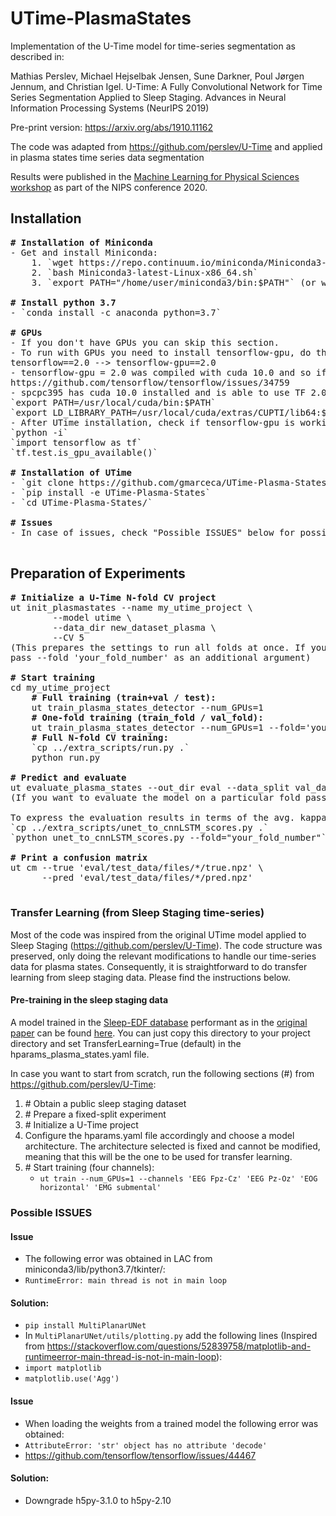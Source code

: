 # UTime-PlasmaStates

Implementation of the U-Time model for time-series segmentation as described 
in:

Mathias Perslev, Michael Hejselbak Jensen, Sune Darkner, Poul Jørgen Jennum, 
and Christian Igel. U-Time: A Fully Convolutional Network for Time Series 
Segmentation Applied to Sleep Staging. Advances in Neural Information 
Processing Systems (NeurIPS 2019)

Pre-print version: 
https://arxiv.org/abs/1910.11162

The code was adapted from https://github.com/perslev/U-Time
and applied in plasma states time series data segmentation

Results were published in the [Machine Learning for Physical Sciences workshop](https://ml4physicalsciences.github.io/2020/)
as part of the NIPS conference 2020.

## Installation
<pre>
<b># Installation of Miniconda</b>
- Get and install Miniconda:
    1. `wget https://repo.continuum.io/miniconda/Miniconda3-latest-Linux-x86_64.sh`
    2. `bash Miniconda3-latest-Linux-x86_64.sh`
    3. `export PATH="/home/user/miniconda3/bin:$PATH"` (or where you have decided to install miniconda3)

<b># Install python 3.7 </b>
- `conda install -c anaconda python=3.7`

<b># GPUs </b>
- If you don't have GPUs you can skip this section.
- To run with GPUs you need to install tensorflow-gpu, do the following modification in `requirements.txt`
tensorflow==2.0 --> tensorflow-gpu==2.0
- tensorflow-gpu = 2.0 was compiled with cuda 10.0 and so if you want to use cuda 10.2 you would need to install TF from source
https://github.com/tensorflow/tensorflow/issues/34759
- spcpc395 has cuda 10.0 installed and is able to use TF 2.0, add the following to your .bashrc to call cuda binaries:
`export PATH=/usr/local/cuda/bin:$PATH`
`export LD_LIBRARY_PATH=/usr/local/cuda/extras/CUPTI/lib64:$LD_LIBRARY_PATH`
- After UTime installation, check if tensorflow-gpu is working:
`python -i`
`import tensorflow as tf`
`tf.test.is_gpu_available()`

<b># Installation of UTime </b>
- `git clone https://github.com/gmarceca/UTime-Plasma-States.git`
- `pip install -e UTime-Plasma-States`
- `cd UTime-Plasma-States/`

<b># Issues </b>
- In case of issues, check "Possible ISSUES" below for possible solutions.

</pre>

## Preparation of Experiments
<pre>
<b># Initialize a U-Time N-fold CV project</b>
ut init_plasmastates --name my_utime_project \
        --model utime \
        --data_dir new_dataset_plasma \
        --CV 5
(This prepares the settings to run all folds at once. If you want to focus on a particular fold 
pass --fold 'your_fold_number' as an additional argument)

<b># Start training</b>
cd my_utime_project
    <b># Full training (train+val / test):</b>
    ut train_plasma_states_detector --num_GPUs=1
    <b># One-fold training (train_fold / val_fold):</b>
    ut train_plasma_states_detector --num_GPUs=1 --fold='your_fold_number'
    <b># Full N-fold CV training:</b>
    `cp ../extra_scripts/run.py .`
    python run.py

<b># Predict and evaluate</b>
ut evaluate_plasma_states --out_dir eval --data_split val_data --one_shot --overwrite
(If you want to evaluate the model on a particular fold pass --fold 'your_fold_number' as an additional argument)

To express the evaluation results in terms of the avg. kappa statistic (final score):
`cp ../extra_scripts/unet_to_cnnLSTM_scores.py .`
`python unet_to_cnnLSTM_scores.py --fold="your_fold_number"`

<b># Print a confusion matrix</b>
ut cm --true 'eval/test_data/files/*/true.npz' \
      --pred 'eval/test_data/files/*/pred.npz'

</pre>

### Transfer Learning (from Sleep Staging time-series)

Most of the code was inspired from the original UTime model applied to Sleep Staging (https://github.com/perslev/U-Time).
The code structure was preserved, only doing the relevant modifications to handle our time-series data for plasma states.
Consequently, it is straightforward to do transfer learning from sleep staging data. Please find the instructions below.

#### Pre-training in the sleep staging data

A model trained in the [Sleep-EDF database](https://physionet.org/content/sleep-edf/1.0.0/) performant as in the [original paper](https://arxiv.org/abs/1910.11162) 
can be found [here](in_dir_eval/model_for_tl). You can just copy this directory to your project directory and set TransferLearning=True (default) in the hparams_plasma_states.yaml file. 

In case you want to start from scratch, run the following sections (\#) from https://github.com/perslev/U-Time:
1. \# Obtain a public sleep staging dataset
2. \# Prepare a fixed-split experiment
3. \# Initialize a U-Time project
4. Configure the hparams.yaml file accordingly and choose a model architecture. 
  The architecture selected is fixed and cannot be modified, meaning that this 
  will be the one to be used for transfer learning.
5. \# Start training (four channels):
    - `ut train --num_GPUs=1 --channels 'EEG Fpz-Cz' 'EEG Pz-Oz' 'EOG horizontal' 'EMG submental'`

### Possible ISSUES
#### Issue
- The following error was obtained in LAC from miniconda3/lib/python3.7/tkinter/:
- `RuntimeError: main thread is not in main loop`
#### Solution:
- `pip install MultiPlanarUNet`
- In `MultiPlanarUNet/utils/plotting.py` add the following lines (Inspired from https://stackoverflow.com/questions/52839758/matplotlib-and-runtimeerror-main-thread-is-not-in-main-loop):
- `import matplotlib`
- `matplotlib.use('Agg')`

#### Issue
- When loading the weights from a trained model the following error was obtained:
- `AttributeError: 'str' object has no attribute 'decode'`
- https://github.com/tensorflow/tensorflow/issues/44467
#### Solution:
- Downgrade h5py-3.1.0 to h5py-2.10
